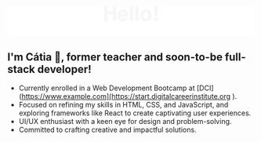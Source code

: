 
![header](./header2.svg)

## I'm Cátia 👋, former teacher and soon-to-be full-stack developer!

- Currently enrolled in a Web Development Bootcamp at [DCI](https://www.example.com](https://start.digitalcareerinstitute.org ).
- Focused on refining my skills in HTML, CSS, and JavaScript, and exploring frameworks like React to create captivating user experiences.
- UI/UX enthusiast with a keen eye for design and problem-solving.
- Committed to crafting creative and impactful solutions.
  
[def]: ./header.gif
[def2]: ./LinkedIn_icon.svg
